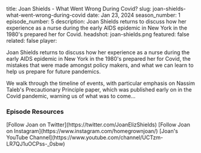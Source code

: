 title: Joan Shields - What Went Wrong During Covid?
slug: joan-shields-what-went-wrong-during-covid
date: Jan 23, 2024
season_number: 1
episode_number: 5
description: Joan Shields returns to discuss how her experience as a nurse during the early AIDS epidemic in New York in the 1980's prepared her for Covid.
headshot: joan-shields.png
featured: false
related: false
player: <div id='buzzsprout-small-player-artist-joan-shields-2'></div><script type='text/javascript' charset='utf-8' src='https://www.buzzsprout.com/2229227.js?artist=Joan+Shields+2&container_id=buzzsprout-small-player-artist-joan-shields-2&player=small'></script>

Joan Shields returns to discuss how her experience as a nurse during the early AIDS epidemic in New York in the 1980's prepared her for Covid, the mistakes that were made amongst policy makers, and what we can learn to help us prepare for future pandemics. 

We walk through the timeline of events, with particular emphasis on Nassim Taleb's Precautionary Principle paper, which was published early on in the Covid pandemic, warning us of what was to come...
  
<h3 class="tilt-neon white mt-5 mb-3">Episode Resources</h3>
[Follow Joan on Twitter](https://twitter.com/JoanElizShields)  
[Follow Joan on Instagram](https://www.instagram.com/homegrownjoan/)  
[Joan's YouTube Channel](https://www.youtube.com/channel/UCTzm-LR7QJ1uOCPss-_0sbw)  